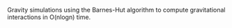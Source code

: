 Gravity simulations using the Barnes-Hut algorithm to compute gravitational interactions in O(nlogn) time.
